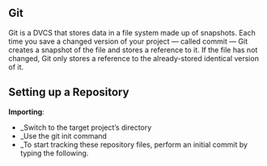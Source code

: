 ## Git

Git is a DVCS that stores data in a file system made up of snapshots. Each time you save a changed version of your project — called commit — Git creates a snapshot of the file and stores a reference to it. If the file has not changed, Git only stores a reference to the already-stored identical version of it.

## Setting up a Repository
**Importing**: 
  * _Switch to the target project’s directory
  * _Use the git init command
  * _To start tracking these repository files, perform an initial commit by typing the following.

